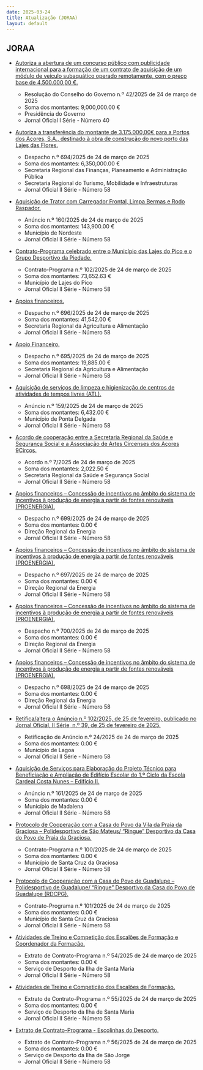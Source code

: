 ```yaml
---
date: 2025-03-24
title: Atualização (JORAA)
layout: default
---
```

## JORAA

* [Autoriza a abertura de um concurso público com publicidade internacional para a formação de um contrato de aquisição de um módulo de veículo subaquático operado remotamente, com o preço base de 4.500.000,00 €.](https://jo.azores.gov.pt/#/ato/30a1f0d6-8711-48cc-bc42-e11763c95ff1)
  * Resolução do Conselho do Governo n.º 42/2025 de 24 de março de 2025
  * Soma dos montantes: 9,000,000.00 €
  * Presidência do Governo
  * Jornal Oficial I Série - Número 40

* [Autoriza a transferência do montante de 3.175.000,00€ para a Portos dos Açores, S.A., destinado à obra de construção do novo porto das Lajes das Flores.](https://jo.azores.gov.pt/#/ato/829fe0d8-6d31-411b-981b-00089ccecfeb)
  * Despacho n.º 694/2025 de 24 de março de 2025
  * Soma dos montantes: 6,350,000.00 €
  * Secretaria Regional das Finanças, Planeamento e Administração Pública
  * Secretaria Regional do Turismo, Mobilidade e Infraestruturas
  * Jornal Oficial II Série - Número 58

* [Aquisição de Trator com Carregador Frontal, Limpa Bermas e Rodo Raspador.](https://jo.azores.gov.pt/#/ato/a01ee62b-0f60-40d0-91d5-3063bc794e86)
  * Anúncio n.º 160/2025 de 24 de março de 2025
  * Soma dos montantes: 143,900.00 €
  * Município de Nordeste
  * Jornal Oficial II Série - Número 58

* [Contrato-Programa celebrado entre o Município das Lajes do Pico e o Grupo Desportivo da Piedade.](https://jo.azores.gov.pt/#/ato/459cd076-6939-4160-94ab-3f83a9df3072)
  * Contrato-Programa n.º 102/2025 de 24 de março de 2025
  * Soma dos montantes: 73,652.63 €
  * Município de Lajes do Pico
  * Jornal Oficial II Série - Número 58

* [Apoios financeiros.](https://jo.azores.gov.pt/#/ato/2194e0cf-0871-4b36-b19e-37b66df22e84)
  * Despacho n.º 696/2025 de 24 de março de 2025
  * Soma dos montantes: 41,542.00 €
  * Secretaria Regional da Agricultura e Alimentação
  * Jornal Oficial II Série - Número 58

* [Apoio Financeiro.](https://jo.azores.gov.pt/#/ato/97e7c4d6-86a5-41c3-8028-4e292b36cb79)
  * Despacho n.º 695/2025 de 24 de março de 2025
  * Soma dos montantes: 19,885.00 €
  * Secretaria Regional da Agricultura e Alimentação
  * Jornal Oficial II Série - Número 58

* [Aquisição de serviços de limpeza e higienização de centros de atividades de tempos livres (ATL).](https://jo.azores.gov.pt/#/ato/b831bed8-64d2-4c02-ae7f-93a593df7ce6)
  * Anúncio n.º 159/2025 de 24 de março de 2025
  * Soma dos montantes: 6,432.00 €
  * Município de Ponta Delgada
  * Jornal Oficial II Série - Número 58

* [Acordo de cooperação entre a Secretaria Regional da Saúde e Segurança Social e a Associação de Artes Circenses dos Açores 9Circos.](https://jo.azores.gov.pt/#/ato/54c322b5-1927-443d-943f-f2eeb5bc496d)
  * Acordo n.º 7/2025 de 24 de março de 2025
  * Soma dos montantes: 2,022.50 €
  * Secretaria Regional da Saúde e Segurança Social
  * Jornal Oficial II Série - Número 58

* [Apoios financeiros – Concessão de incentivos no âmbito do sistema de incentivos à produção de energia a partir de fontes renováveis (PROENERGIA).](https://jo.azores.gov.pt/#/ato/841ac1b6-1bb6-4a67-8373-cfbf72aec7fd)
  * Despacho n.º 699/2025 de 24 de março de 2025
  * Soma dos montantes: 0.00 €
  * Direção Regional da Energia
  * Jornal Oficial II Série - Número 58

* [Apoios financeiros – Concessão de incentivos no âmbito do sistema de incentivos à produção de energia a partir de fontes renováveis (PROENERGIA).](https://jo.azores.gov.pt/#/ato/021259dc-21de-4618-924d-b05eb83f369a)
  * Despacho n.º 697/2025 de 24 de março de 2025
  * Soma dos montantes: 0.00 €
  * Direção Regional da Energia
  * Jornal Oficial II Série - Número 58

* [Apoios financeiros – Concessão de incentivos no âmbito do sistema de incentivos à produção de energia a partir de fontes renováveis (PROENERGIA).](https://jo.azores.gov.pt/#/ato/c28acac4-e03d-4595-96ee-98a6e8ded2e8)
  * Despacho n.º 700/2025 de 24 de março de 2025
  * Soma dos montantes: 0.00 €
  * Direção Regional da Energia
  * Jornal Oficial II Série - Número 58

* [Apoios financeiros – Concessão de incentivos no âmbito do sistema de incentivos à produção de energia a partir de fontes renováveis (PROENERGIA).](https://jo.azores.gov.pt/#/ato/4b803a3c-95f7-4d0e-b7e0-617c21918142)
  * Despacho n.º 698/2025 de 24 de março de 2025
  * Soma dos montantes: 0.00 €
  * Direção Regional da Energia
  * Jornal Oficial II Série - Número 58

* [Retifica/altera o Anúncio n.º 102/2025, de 25 de fevereiro, publicado no Jornal Oficial, II Série, n.º 39, de 25 de fevereiro de 2025.](https://jo.azores.gov.pt/#/ato/d8d27158-de86-4d75-ac56-b68680d36249)
  * Retificação de Anúncio n.º 24/2025 de 24 de março de 2025
  * Soma dos montantes: 0.00 €
  * Município de Lagoa
  * Jornal Oficial II Série - Número 58

* [Aquisição de Serviços para Elaboração do Projeto Técnico para Beneficiação e Ampliação de Edifício Escolar do 1.º Ciclo da Escola Cardeal Costa Nunes – Edifício II.](https://jo.azores.gov.pt/#/ato/3688ce87-b259-4a70-928c-90e07d7cb190)
  * Anúncio n.º 161/2025 de 24 de março de 2025
  * Soma dos montantes: 0.00 €
  * Município de Madalena
  * Jornal Oficial II Série - Número 58

* [Protocolo de Cooperação com a Casa do Povo da Vila da Praia da Graciosa – Polidesportivo de São Mateus/ “Ringue” Desportivo da Casa do Povo de Praia da Graciosa.](https://jo.azores.gov.pt/#/ato/04f544e4-c5f4-4751-9b45-df3e9266d70f)
  * Contrato-Programa n.º 100/2025 de 24 de março de 2025
  * Soma dos montantes: 0.00 €
  * Município de Santa Cruz da Graciosa
  * Jornal Oficial II Série - Número 58

* [Protocolo de Cooperação com a Casa do Povo de Guadalupe – Polidesportivo de Guadalupe/ “Ringue” Desportivo da Casa do Povo de Guadalupe (RDCPG).](https://jo.azores.gov.pt/#/ato/dce52a0f-cc30-46c1-951b-0003a73193ba)
  * Contrato-Programa n.º 101/2025 de 24 de março de 2025
  * Soma dos montantes: 0.00 €
  * Município de Santa Cruz da Graciosa
  * Jornal Oficial II Série - Número 58

* [Atividades de Treino e Competição dos Escalões de Formação e Coordenador da Formação.](https://jo.azores.gov.pt/#/ato/dc5f758d-024a-4f94-83dd-849be2c12c4b)
  * Extrato de Contrato-Programa n.º 54/2025 de 24 de março de 2025
  * Soma dos montantes: 0.00 €
  * Serviço de Desporto da Ilha de Santa Maria
  * Jornal Oficial II Série - Número 58

* [Atividades de Treino e Competição dos Escalões de Formação.](https://jo.azores.gov.pt/#/ato/c33e5eba-9670-4e69-ad20-17eb4a220be7)
  * Extrato de Contrato-Programa n.º 55/2025 de 24 de março de 2025
  * Soma dos montantes: 0.00 €
  * Serviço de Desporto da Ilha de Santa Maria
  * Jornal Oficial II Série - Número 58

* [Extrato de Contrato-Programa  - Escolinhas do Desporto.](https://jo.azores.gov.pt/#/ato/b1c8b807-15f1-474e-acad-e587255b9753)
  * Extrato de Contrato-Programa n.º 56/2025 de 24 de março de 2025
  * Soma dos montantes: 0.00 €
  * Serviço de Desporto da Ilha de São Jorge
  * Jornal Oficial II Série - Número 58
